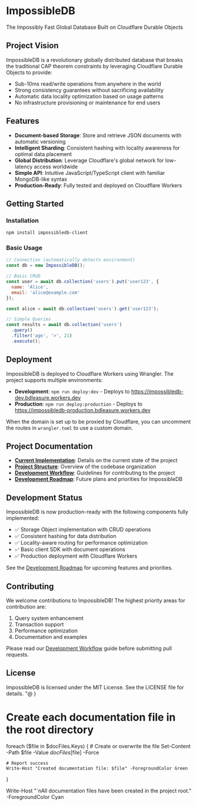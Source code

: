 # ImpossibleDB

The Impossibly Fast Global Database Built on Cloudflare Durable Objects

## Project Vision

ImpossibleDB is a revolutionary globally distributed database that breaks the traditional CAP theorem constraints by leveraging Cloudflare Durable Objects to provide:

- Sub-10ms read/write operations from anywhere in the world
- Strong consistency guarantees without sacrificing availability
- Automatic data locality optimization based on usage patterns
- No infrastructure provisioning or maintenance for end users

## Features

- **Document-based Storage**: Store and retrieve JSON documents with automatic versioning
- **Intelligent Sharding**: Consistent hashing with locality awareness for optimal data placement
- **Global Distribution**: Leverage Cloudflare's global network for low-latency access worldwide
- **Simple API**: Intuitive JavaScript/TypeScript client with familiar MongoDB-like syntax
- **Production-Ready**: Fully tested and deployed on Cloudflare Workers

## Getting Started

### Installation

```bash
npm install impossibledb-client
```

### Basic Usage

```javascript
// Connection (automatically detects environment)
const db = new ImpossibleDB();

// Basic CRUD
const user = await db.collection('users').put('user123', { 
  name: 'Alice', 
  email: 'alice@example.com' 
});

const alice = await db.collection('users').get('user123');

// Simple Queries
const results = await db.collection('users')
  .query()
  .filter('age', '>', 21)
  .execute();
```

## Deployment

ImpossibleDB is deployed to Cloudflare Workers using Wrangler. The project supports multiple environments:

- **Development**: `npm run deploy:dev` - Deploys to https://impossibledb-dev.bdleasure.workers.dev
- **Production**: `npm run deploy:production` - Deploys to https://impossibledb-production.bdleasure.workers.dev

When the domain is set up to be proxied by Cloudflare, you can uncomment the routes in `wrangler.toml` to use a custom domain.

## Project Documentation

- [**Current Implementation**](./CURRENT_IMPLEMENTATION.md): Details on the current state of the project
- [**Project Structure**](./PROJECT_MAP.md): Overview of the codebase organization
- [**Development Workflow**](./DEVELOPMENT_WORKFLOW.md): Guidelines for contributing to the project
- [**Development Roadmap**](./ROADMAP.md): Future plans and priorities for ImpossibleDB

## Development Status

ImpossibleDB is now production-ready with the following components fully implemented:

- ✅ Storage Object implementation with CRUD operations
- ✅ Consistent hashing for data distribution
- ✅ Locality-aware routing for performance optimization
- ✅ Basic client SDK with document operations
- ✅ Production deployment with Cloudflare Workers

See the [Development Roadmap](./ROADMAP.md) for upcoming features and priorities.

## Contributing

We welcome contributions to ImpossibleDB! The highest priority areas for contribution are:

1. Query system enhancement
2. Transaction support
3. Performance optimization
4. Documentation and examples

Please read our [Development Workflow](./DEVELOPMENT_WORKFLOW.md) guide before submitting pull requests.

## License

ImpossibleDB is licensed under the MIT License. See the LICENSE file for details.
"@
}

# Create each documentation file in the root directory
foreach ($file in $docFiles.Keys) {
    # Create or overwrite the file
    Set-Content -Path $file -Value $docFiles[$file] -Force
    
    # Report success
    Write-Host "Created documentation file: $file" -ForegroundColor Green
}

Write-Host "`nAll documentation files have been created in the project root." -ForegroundColor Cyan
